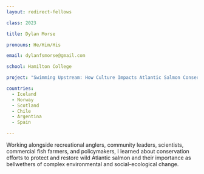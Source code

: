 ```yaml
---
layout: redirect-fellows

class: 2023

title: Dylan Morse

pronouns: He/Him/His

email: dylanfsmorse@gmail.com

school: Hamilton College

project: "Swimming Upstream: How Culture Impacts Atlantic Salmon Conservation"

countries:
  - Iceland
  - Norway
  - Scotland
  - Chile
  - Argentina
  - Spain

---
```


Working alongside recreational anglers, community leaders, scientists, commercial fish farmers, and policymakers, I learned about conservation efforts to protect and restore wild Atlantic salmon and their importance as bellwethers of complex environmental and social-ecological change.
